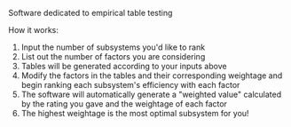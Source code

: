 Software dedicated to empirical table testing

How it works:
1. Input the number of subsystems you'd like to rank
2. List out the number of factors you are considering
3. Tables will be generated according to your inputs above
4. Modify the factors in the tables and their corresponding weightage and begin ranking each subsystem's efficiency with each factor
5. The software will automatically generate a "weighted value" calculated by the rating you gave and the weightage of each factor
6. The highest weightage is the most optimal subsystem for you!


